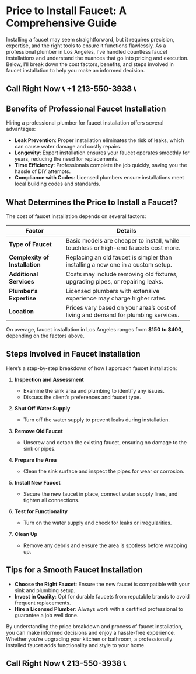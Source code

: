 # Price to Install Faucet: A Comprehensive Guide  

Installing a faucet may seem straightforward, but it requires precision, expertise, and the right tools to ensure it functions flawlessly. As a professional plumber in Los Angeles, I’ve handled countless faucet installations and understand the nuances that go into pricing and execution. Below, I’ll break down the cost factors, benefits, and steps involved in faucet installation to help you make an informed decision.  

## Call Right Now 📞 +1 213-550-3938 📞

## Benefits of Professional Faucet Installation  

Hiring a professional plumber for faucet installation offers several advantages:  

- **Leak Prevention**: Proper installation eliminates the risk of leaks, which can cause water damage and costly repairs.  
- **Longevity**: Expert installation ensures your faucet operates smoothly for years, reducing the need for replacements.  
- **Time Efficiency**: Professionals complete the job quickly, saving you the hassle of DIY attempts.  
- **Compliance with Codes**: Licensed plumbers ensure installations meet local building codes and standards.  

## What Determines the Price to Install a Faucet?  

The cost of faucet installation depends on several factors:  

| **Factor**               | **Details**                                                                 |  
|--------------------------|-----------------------------------------------------------------------------|  
| **Type of Faucet**       | Basic models are cheaper to install, while touchless or high-end faucets cost more. |  
| **Complexity of Installation** | Replacing an old faucet is simpler than installing a new one in a custom setup. |  
| **Additional Services**  | Costs may include removing old fixtures, upgrading pipes, or repairing leaks. |  
| **Plumber’s Expertise**  | Licensed plumbers with extensive experience may charge higher rates.      |  
| **Location**             | Prices vary based on your area’s cost of living and demand for plumbing services. |  

On average, faucet installation in Los Angeles ranges from **$150 to $400**, depending on the factors above.  

## Steps Involved in Faucet Installation  

Here’s a step-by-step breakdown of how I approach faucet installation:  

1. **Inspection and Assessment**  
   - Examine the sink area and plumbing to identify any issues.  
   - Discuss the client’s preferences and faucet type.  

2. **Shut Off Water Supply**  
   - Turn off the water supply to prevent leaks during installation.  

3. **Remove Old Faucet**  
   - Unscrew and detach the existing faucet, ensuring no damage to the sink or pipes.  

4. **Prepare the Area**  
   - Clean the sink surface and inspect the pipes for wear or corrosion.  

5. **Install New Faucet**  
   - Secure the new faucet in place, connect water supply lines, and tighten all connections.  

6. **Test for Functionality**  
   - Turn on the water supply and check for leaks or irregularities.  

7. **Clean Up**  
   - Remove any debris and ensure the area is spotless before wrapping up.  

## Tips for a Smooth Faucet Installation  

- **Choose the Right Faucet**: Ensure the new faucet is compatible with your sink and plumbing setup.  
- **Invest in Quality**: Opt for durable faucets from reputable brands to avoid frequent replacements.  
- **Hire a Licensed Plumber**: Always work with a certified professional to guarantee a job well done.  

By understanding the price breakdown and process of faucet installation, you can make informed decisions and enjoy a hassle-free experience. Whether you’re upgrading your kitchen or bathroom, a professionally installed faucet adds functionality and style to your home.
## Call Right Now 📞 213-550-3938 📞
